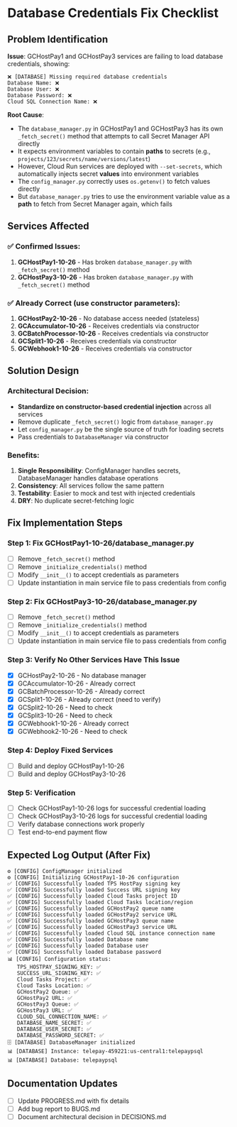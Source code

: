 # Database Credentials Fix Checklist

## Problem Identification

**Issue**: GCHostPay1 and GCHostPay3 services are failing to load database credentials, showing:
```
❌ [DATABASE] Missing required database credentials
Database Name: ❌
Database User: ❌
Database Password: ❌
Cloud SQL Connection Name: ❌
```

**Root Cause**:
- The `database_manager.py` in GCHostPay1 and GCHostPay3 has its own `_fetch_secret()` method that attempts to call Secret Manager API directly
- It expects environment variables to contain **paths** to secrets (e.g., `projects/123/secrets/name/versions/latest`)
- However, Cloud Run services are deployed with `--set-secrets`, which automatically injects secret **values** into environment variables
- The `config_manager.py` correctly uses `os.getenv()` to fetch values directly
- But `database_manager.py` tries to use the environment variable value as a **path** to fetch from Secret Manager again, which fails

## Services Affected

### ✅ Confirmed Issues:
1. **GCHostPay1-10-26** - Has broken `database_manager.py` with `_fetch_secret()` method
2. **GCHostPay3-10-26** - Has broken `database_manager.py` with `_fetch_secret()` method

### ✅ Already Correct (use constructor parameters):
1. **GCHostPay2-10-26** - No database access needed (stateless)
2. **GCAccumulator-10-26** - Receives credentials via constructor
3. **GCBatchProcessor-10-26** - Receives credentials via constructor
4. **GCSplit1-10-26** - Receives credentials via constructor
5. **GCWebhook1-10-26** - Receives credentials via constructor

## Solution Design

### Architectural Decision:
- **Standardize on constructor-based credential injection** across all services
- Remove duplicate `_fetch_secret()` logic from `database_manager.py`
- Let `config_manager.py` be the single source of truth for loading secrets
- Pass credentials to `DatabaseManager` via constructor

### Benefits:
1. **Single Responsibility**: ConfigManager handles secrets, DatabaseManager handles database operations
2. **Consistency**: All services follow the same pattern
3. **Testability**: Easier to mock and test with injected credentials
4. **DRY**: No duplicate secret-fetching logic

## Fix Implementation Steps

### Step 1: Fix GCHostPay1-10-26/database_manager.py
- [ ] Remove `_fetch_secret()` method
- [ ] Remove `_initialize_credentials()` method
- [ ] Modify `__init__()` to accept credentials as parameters
- [ ] Update instantiation in main service file to pass credentials from config

### Step 2: Fix GCHostPay3-10-26/database_manager.py
- [ ] Remove `_fetch_secret()` method
- [ ] Remove `_initialize_credentials()` method
- [ ] Modify `__init__()` to accept credentials as parameters
- [ ] Update instantiation in main service file to pass credentials from config

### Step 3: Verify No Other Services Have This Issue
- [x] GCHostPay2-10-26 - No database manager
- [x] GCAccumulator-10-26 - Already correct
- [x] GCBatchProcessor-10-26 - Already correct
- [x] GCSplit1-10-26 - Already correct (need to verify)
- [x] GCSplit2-10-26 - Need to check
- [x] GCSplit3-10-26 - Need to check
- [x] GCWebhook1-10-26 - Already correct
- [x] GCWebhook2-10-26 - Need to check

### Step 4: Deploy Fixed Services
- [ ] Build and deploy GCHostPay1-10-26
- [ ] Build and deploy GCHostPay3-10-26

### Step 5: Verification
- [ ] Check GCHostPay1-10-26 logs for successful credential loading
- [ ] Check GCHostPay3-10-26 logs for successful credential loading
- [ ] Verify database connections work properly
- [ ] Test end-to-end payment flow

## Expected Log Output (After Fix)

```
⚙️ [CONFIG] ConfigManager initialized
⚙️ [CONFIG] Initializing GCHostPay1-10-26 configuration
✅ [CONFIG] Successfully loaded TPS HostPay signing key
✅ [CONFIG] Successfully loaded Success URL signing key
✅ [CONFIG] Successfully loaded Cloud Tasks project ID
✅ [CONFIG] Successfully loaded Cloud Tasks location/region
✅ [CONFIG] Successfully loaded GCHostPay2 queue name
✅ [CONFIG] Successfully loaded GCHostPay2 service URL
✅ [CONFIG] Successfully loaded GCHostPay3 queue name
✅ [CONFIG] Successfully loaded GCHostPay3 service URL
✅ [CONFIG] Successfully loaded Cloud SQL instance connection name
✅ [CONFIG] Successfully loaded Database name
✅ [CONFIG] Successfully loaded Database user
✅ [CONFIG] Successfully loaded Database password
📊 [CONFIG] Configuration status:
   TPS_HOSTPAY_SIGNING_KEY: ✅
   SUCCESS_URL_SIGNING_KEY: ✅
   Cloud Tasks Project: ✅
   Cloud Tasks Location: ✅
   GCHostPay2 Queue: ✅
   GCHostPay2 URL: ✅
   GCHostPay3 Queue: ✅
   GCHostPay3 URL: ✅
   CLOUD_SQL_CONNECTION_NAME: ✅
   DATABASE_NAME_SECRET: ✅
   DATABASE_USER_SECRET: ✅
   DATABASE_PASSWORD_SECRET: ✅
🗄️ [DATABASE] DatabaseManager initialized
📊 [DATABASE] Instance: telepay-459221:us-central1:telepaypsql
📊 [DATABASE] Database: telepaypsql
```

## Documentation Updates

- [ ] Update PROGRESS.md with fix details
- [ ] Add bug report to BUGS.md
- [ ] Document architectural decision in DECISIONS.md

